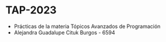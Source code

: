 # TAP-2023
* Prácticas de la materia Tópicos Avanzados de Programación
* Alejandra Guadalupe Cituk Burgos - 6594
